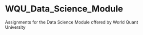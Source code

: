 # WQU_Data_Science_Module
Assignments for the Data Science Module offered by World Quant University
